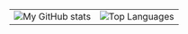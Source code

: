 |                                                                                                                            |                                                                                                                      |
| -------------------------------------------------------------------------------------------------------------------------- | -------------------------------------------------------------------------------------------------------------------- |
| ![My GitHub stats](https://github-readme-stats.vercel.app/api?username=jackdp&show_icons=true&theme=default&hide_border=1) | ![Top Languages](https://github-readme-stats.vercel.app/api/top-langs/?username=jackdp&layout=compact&hide_border=1) |
